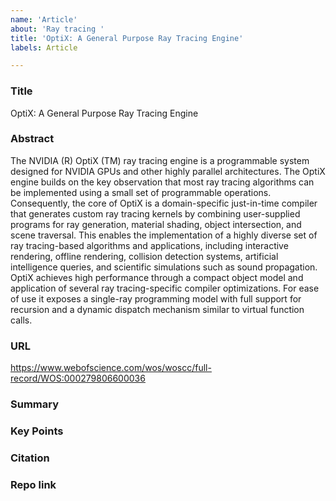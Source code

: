```yaml
---
name: 'Article'
about: 'Ray tracing '
title: 'OptiX: A General Purpose Ray Tracing Engine'
labels: Article

---
```


### Title
OptiX: A General Purpose Ray Tracing Engine

### Abstract 
The NVIDIA (R) OptiX (TM) ray tracing engine is a programmable system designed for NVIDIA GPUs and other highly parallel architectures. The OptiX engine builds on the key observation that most ray tracing algorithms can be implemented using a small set of programmable operations. Consequently, the core of OptiX is a domain-specific just-in-time compiler that generates custom ray tracing kernels by combining user-supplied programs for ray generation, material shading, object intersection, and scene traversal. This enables the implementation of a highly diverse set of ray tracing-based algorithms and applications, including interactive rendering, offline rendering, collision detection systems, artificial intelligence queries, and scientific simulations such as sound propagation. OptiX achieves high performance through a compact object model and application of several ray tracing-specific compiler optimizations. For ease of use it exposes a single-ray programming model with full support for recursion and a dynamic dispatch mechanism similar to virtual function calls.

### URL
https://www.webofscience.com/wos/woscc/full-record/WOS:000279806600036
### Summary 

### Key Points 

### Citation

### Repo link

